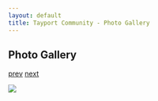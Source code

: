 ```yaml
---
layout: default
title: Tayport Community - Photo Gallery
---
```

## Photo Gallery

[prev](http://tayport.org.uk/photo/171) [next](http://tayport.org.uk/photo/173)

![ ](http://tayport.org.uk/media/172.jpg " ")

